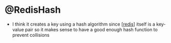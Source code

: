 # @RedisHash

- I think it creates a key using a hash algorithm since [[redis]] itself is a key-value pair so it makes sense to have a good enough hash function to prevent collisions

[//begin]: # "Autogenerated link references for markdown compatibility"
[redis]: redis.md "redis"
[//end]: # "Autogenerated link references"
